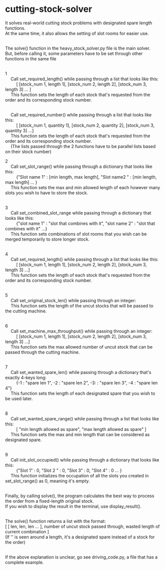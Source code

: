 # cutting-stock-solver
It solves real-world cutting stock problems with designated spare length functions. <br>
At the same time, it also allows the setting of slot rooms for easier use.<br>
<br>

The solve() function in the heavy_stock_solver.py file is the main solver. <br>
But, before calling it, some parameters have to be set through other functions in the same file <br>
<br>

1<br>
&emsp; Call set_required_length() while passing through a list that looks like this: <br>
&emsp; &emsp; [ [stock_num 1, length 1], [stock_num 2, length 2], [stock_num 3, length 3] ... ] <br>
&emsp; This function sets the length of each stock that's requested from the order and its corresponding stock number. <br>
<br>

&emsp;  Call set_required_number() while passing through a list that looks like this: <br>
&emsp; &emsp; [ [stock_num 1, quantity 1], [stock_num 2, quantity 2], [stock_num 3, quantity 3] ...] <br>
&emsp; This function sets the length of each stock that's requested from the order and its corresponding stock number. <br>
&emsp; (The lists passed through the 2 functions have to be parallel lists based on their stock number)
<br>

2<br>
&emsp; Call set_slot_range() while passing through a dictionary that looks like this: <br>
&emsp; &emsp; {"Slot name 1" : [min length, max length], "Slot name2 " : [min length, max length] ... } <br>
&emsp; This function sets the max and min allowed length of each however many slots you wish to have to store the stock. <br>
<br>

3<br>
&emsp; Call set_combined_slot_range while passing through a dictionary that looks like this: <br>
&emsp; &emsp; {"slot name 1" : "slot that combines with it", "slot name 2" : "slot that combines with it" ...} <br>
&emsp; This function sets combinations of slot rooms that you wish can be merged temporarily to store longer stock. <br>
<br>

4<br>
&emsp; Call set_required_length() while passing through a list that looks like this: <br>
&emsp; &emsp; [ [stock_num 1, length 1], [stock_num 2, length 2], [stock_num 3, length 3] ...] <br>
&emsp; This function sets the length of each stock that's requested from the order and its corresponding stock number. <br>
<br>

5<br>
&emsp; Call set_original_stock_len() while passing through an integer: <br>
&emsp; This function sets the length of the uncut stocks that will be passed to the cutting machine. <br>
<br>

6<br>
&emsp; Call set_machine_max_throughput() while passing through an integer: <br>
&emsp; &emsp; [ [stock_num 1, length 1], [stock_num 2, length 2], [stock_num 3, length 3] ...] <br>
&emsp; This function sets the max allowed number of uncut stock that can be passed through the cutting machine. <br>
<br>

7<br>
&emsp; Call set_wanted_spare_len() while passing through a dictionary that's exactly 4-keys long: <br>
&emsp; &emsp; {-1 : "spare len 1", -2 : "spare len 2", -3: : "spare len 3", -4 : "spare len 4"} <br>
&emsp; This function sets the length of each designated spare that you wish to be used later. <br>
<br>

8<br>
&emsp; Call set_wanted_spare_range() while passing through a list that looks like this: <br>
&emsp; &emsp; [ "min length allowed as spare", "max length allowed as spare" ] <br>
&emsp; This function sets the max and min length that can be considered as designated spare. <br>
<br>

9<br>
&emsp; Call init_slot_occupied() while passing through a dictionary that looks like this: <br>
&emsp; &emsp; {"Slot 1" : 0, "Slot 2 " : 0, "Slot 3" : 0, "Slot 4" : 0 ... } <br>
&emsp; This function initializes the occupation of all the slots you created in set_slot_range() as 0, meaning it's empty. <br>
<br>

Finally, by calling solve(), the program calculates the best way to process the order from a fixed-length original stock. <br>
If you wish to display the result in the terminal, use display_result(). <br>
<br>

The solve() function returns a list with the format:<br>
&#9; [ [ len, len, len ... ], number of uncut stock passed through, wasted length of current combination ] <br>
&#9; (If '' is seen around a length, it's a designated spare instead of a stock for the order) <br>
<br>

If the above explanation is unclear, go see driving_code.py, a file that has a complete example. 
